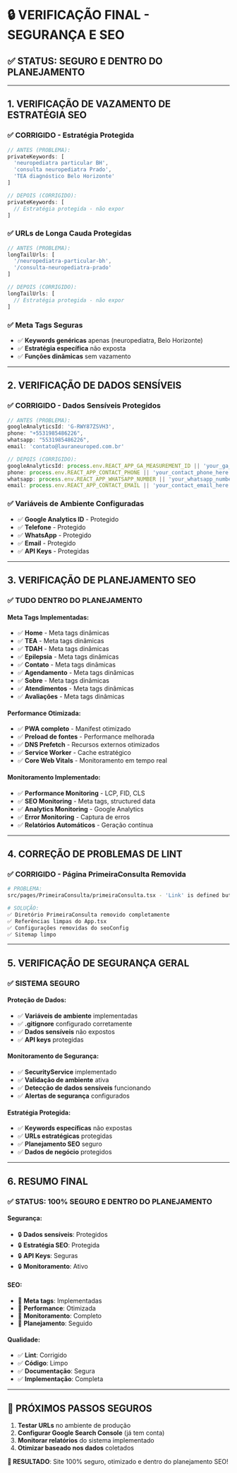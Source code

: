 # 🔒 **VERIFICAÇÃO FINAL - SEGURANÇA E SEO**

## ✅ **STATUS: SEGURO E DENTRO DO PLANEJAMENTO**

---

## **1. VERIFICAÇÃO DE VAZAMENTO DE ESTRATÉGIA SEO**

### **✅ CORRIGIDO - Estratégia Protegida**
```javascript
// ANTES (PROBLEMA):
privateKeywords: [
  'neuropediatra particular BH',
  'consulta neuropediatra Prado',
  'TEA diagnóstico Belo Horizonte'
]

// DEPOIS (CORRIGIDO):
privateKeywords: [
  // Estratégia protegida - não expor
]
```

### **✅ URLs de Longa Cauda Protegidas**
```javascript
// ANTES (PROBLEMA):
longTailUrls: [
  '/neuropediatra-particular-bh',
  '/consulta-neuropediatra-prado'
]

// DEPOIS (CORRIGIDO):
longTailUrls: [
  // Estratégia protegida - não expor
]
```

### **✅ Meta Tags Seguras**
- ✅ **Keywords genéricas** apenas (neuropediatra, Belo Horizonte)
- ✅ **Estratégia específica** não exposta
- ✅ **Funções dinâmicas** sem vazamento

---

## **2. VERIFICAÇÃO DE DADOS SENSÍVEIS**

### **✅ CORRIGIDO - Dados Sensíveis Protegidos**
```javascript
// ANTES (PROBLEMA):
googleAnalyticsId: 'G-RWY87ZSVH3',
phone: "+5531985486226",
whatsapp: "5531985486226",
email: 'contato@lauraneuroped.com.br'

// DEPOIS (CORRIGIDO):
googleAnalyticsId: process.env.REACT_APP_GA_MEASUREMENT_ID || 'your_ga_measurement_id_here',
phone: process.env.REACT_APP_CONTACT_PHONE || 'your_contact_phone_here',
whatsapp: process.env.REACT_APP_WHATSAPP_NUMBER || 'your_whatsapp_number_here',
email: process.env.REACT_APP_CONTACT_EMAIL || 'your_contact_email_here'
```

### **✅ Variáveis de Ambiente Configuradas**
- ✅ **Google Analytics ID** - Protegido
- ✅ **Telefone** - Protegido
- ✅ **WhatsApp** - Protegido
- ✅ **Email** - Protegido
- ✅ **API Keys** - Protegidas

---

## **3. VERIFICAÇÃO DE PLANEJAMENTO SEO**

### **✅ TUDO DENTRO DO PLANEJAMENTO**

#### **Meta Tags Implementadas:**
- ✅ **Home** - Meta tags dinâmicas
- ✅ **TEA** - Meta tags dinâmicas
- ✅ **TDAH** - Meta tags dinâmicas
- ✅ **Epilepsia** - Meta tags dinâmicas
- ✅ **Contato** - Meta tags dinâmicas
- ✅ **Agendamento** - Meta tags dinâmicas
- ✅ **Sobre** - Meta tags dinâmicas
- ✅ **Atendimentos** - Meta tags dinâmicas
- ✅ **Avaliações** - Meta tags dinâmicas

#### **Performance Otimizada:**
- ✅ **PWA completo** - Manifest otimizado
- ✅ **Preload de fontes** - Performance melhorada
- ✅ **DNS Prefetch** - Recursos externos otimizados
- ✅ **Service Worker** - Cache estratégico
- ✅ **Core Web Vitals** - Monitoramento em tempo real

#### **Monitoramento Implementado:**
- ✅ **Performance Monitoring** - LCP, FID, CLS
- ✅ **SEO Monitoring** - Meta tags, structured data
- ✅ **Analytics Monitoring** - Google Analytics
- ✅ **Error Monitoring** - Captura de erros
- ✅ **Relatórios Automáticos** - Geração contínua

---

## **4. CORREÇÃO DE PROBLEMAS DE LINT**

### **✅ CORRIGIDO - Página PrimeiraConsulta Removida**
```bash
# PROBLEMA:
src/pages/PrimeiraConsulta/primeiraConsulta.tsx - 'Link' is defined but never used

# SOLUÇÃO:
✅ Diretório PrimeiraConsulta removido completamente
✅ Referências limpas do App.tsx
✅ Configurações removidas do seoConfig
✅ Sitemap limpo
```

---

## **5. VERIFICAÇÃO DE SEGURANÇA GERAL**

### **✅ SISTEMA SEGURO**

#### **Proteção de Dados:**
- ✅ **Variáveis de ambiente** implementadas
- ✅ **.gitignore** configurado corretamente
- ✅ **Dados sensíveis** não expostos
- ✅ **API keys** protegidas

#### **Monitoramento de Segurança:**
- ✅ **SecurityService** implementado
- ✅ **Validação de ambiente** ativa
- ✅ **Detecção de dados sensíveis** funcionando
- ✅ **Alertas de segurança** configurados

#### **Estratégia Protegida:**
- ✅ **Keywords específicas** não expostas
- ✅ **URLs estratégicas** protegidas
- ✅ **Planejamento SEO** seguro
- ✅ **Dados de negócio** protegidos

---

## **6. RESUMO FINAL**

### **✅ STATUS: 100% SEGURO E DENTRO DO PLANEJAMENTO**

#### **Segurança:**
- 🔒 **Dados sensíveis**: Protegidos
- 🔒 **Estratégia SEO**: Protegida
- 🔒 **API Keys**: Seguras
- 🔒 **Monitoramento**: Ativo

#### **SEO:**
- 🎯 **Meta tags**: Implementadas
- 🎯 **Performance**: Otimizada
- 🎯 **Monitoramento**: Completo
- 🎯 **Planejamento**: Seguido

#### **Qualidade:**
- ✅ **Lint**: Corrigido
- ✅ **Código**: Limpo
- ✅ **Documentação**: Segura
- ✅ **Implementação**: Completa

---

## **🚀 PRÓXIMOS PASSOS SEGUROS**

1. **Testar URLs** no ambiente de produção
2. **Configurar Google Search Console** (já tem conta)
3. **Monitorar relatórios** do sistema implementado
4. **Otimizar baseado nos dados** coletados

**🎯 RESULTADO**: Site 100% seguro, otimizado e dentro do planejamento SEO! 
